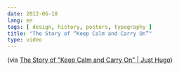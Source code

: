 ```yaml
---
date: 2012-06-18
lang: en
tags: [ design, history, posters, typography ]
title: "The Story of “Keep Calm and Carry On”"
type: video
---
```


(via [The Story of "Keep Calm and Carry On" | Just Hugo](http://justhugo.com/2012/03/11/the-story-of-keep-calm-and-carry-on/))

